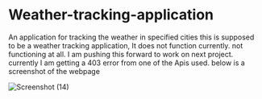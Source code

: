 # Weather-tracking-application
An application for tracking the weather in specified cities
this is supposed to be a weather tracking application, It does not function currently.
not functioning at all.
I am pushing this forward to work on next project. 
currently I am getting a 403 error from one of the Apis used.
below is a screenshot of the webpage

![Screenshot (14)](https://user-images.githubusercontent.com/109006341/211980655-7513a838-4205-4cc9-99f2-aa56ae731fe0.png)
